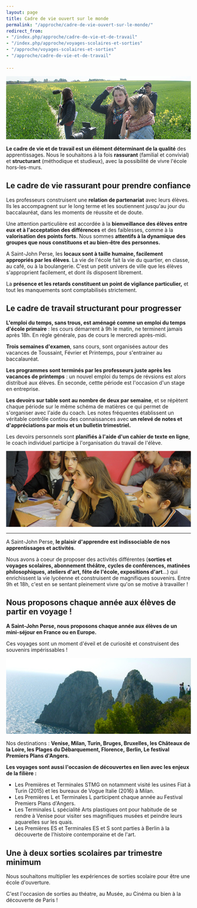 ```yaml
---
layout: page
title: Cadre de vie ouvert sur le monde
permalink: "/approche/cadre-de-vie-ouvert-sur-le-monde/"
redirect_from:
- "/index.php/approche/cadre-de-vie-et-de-travail"
- "/index.php/approche/voyages-scolaires-et-sorties"
- "/approche/voyages-scolaires-et-sorties"
- "/approche/cadre-de-vie-et-de-travail"

---
```

![Cadre de vie et de travail - École Saint John Perse](/images/sortie-tournage.jpg)

**Le cadre de vie et de travail est un élément déterminant de la qualité** des apprentissages. Nous le souhaitons à la fois **rassurant** (familial et convivial) et **structurant** (méthodique et studieux), avec la possibilité de vivre l'école hors-les-murs.

## Le cadre de vie rassurant pour prendre confiance

Les professeurs construisent une **relation de partenariat** avec leurs élèves. Ils les accompagnent sur le long terme et les soutiennent jusqu'au jour du baccalauréat, dans les moments de réussite et de doute.

Une attention particulière est accordée à la **bienveillance des élèves entre eux et à l'acceptation des différences** et des faiblesses, comme à la **valorisation des points forts**. Nous sommes **attentifs à la dynamique des groupes que nous constituons et au bien-être des personnes.**

A Saint-John Perse, les **locaux sont à taille humaine, facilement appropriés par les élèves**. La vie de l'école fait la vie du quartier, en classe, au café, ou à la boulangerie. C'est un petit univers de ville que les élèves s'approprient facilement, et dont ils disposent librement.

La **présence et les retards constituent un point de vigilance particulier,** et tout les manquements sont comptabilisés strictement.

## Le cadre de travail structurant pour progresser

**L'emploi du temps, sans trous, est aménagé comme un emploi du temps d'école primaire** : les cours démarrent à 9h le matin, ne terminent jamais après 18h. En règle générale, pas de cours le mercredi après-midi.

**Trois semaines d'examen**, sans cours, sont organisées autour des vacances de Toussaint, Février et Printemps, pour s'entrainer au baccalauréat.

**Les programmes sont terminés par les professeurs juste après les vacances de printemps** : un nouvel emploi du temps de révsions est alors distribué aux élèves. En seconde, cettte période est l'occasion d'un stage en entreprise.

**Les devoirs sur table sont au nombre de deux par semaine**, et se répètent chaque période sur le même schéma de matières ce qui permet de s'organiser avec l'aide du coach. Les notes fréquentes établissent un véritable contrôle continu des connaissances avec **un relevé de notes et d'appréciations par mois et un bulletin trimestriel.**

Les devoirs personnels sont **planifiés à l'aide d'un cahier de texte en ligne**, le coach individuel participe à l'organisation du travail de l'élève.

![En cours à l'École Saint John Perse](/images/en-cours.jpg)

***

A Saint-John Perse, **le plaisir d'apprendre est indissociable de nos apprentissages et activités**.

Nous avons à coeur de proposer des activités différentes (**sorties et voyages scolaires, abonnement théâtre, cycles de conférences, matinées philosophiques, ateliers d'art, fête de l'école, expositions d'art**...) qui enrichissent la vie lycéenne et construisent de magnifiques souvenirs. Entre 9h et 18h, c'est en se sentant pleinement vivre qu'on se motive à travailler !

## Nous proposons chaque année aux élèves de partir en voyage !

**A Saint-John Perse, nous proposons chaque année aux élèves de un mini-séjour en France ou en Europe.**

Ces voyages sont un moment d'éveil et de curiosité et construisent des souvenirs impérissables !

![Voyage de classe - École Saint John Perse](/images/voyage.jpg)

Nos destinations :  **Venise, Milan, Turin, Bruges, Bruxelles, les Châteaux de la Loire, les Plages du Débarquement, Florence,** **Berlin, Le festival Premiers Plans d'Angers.**

**Les voyages sont aussi l'occasion de découvertes en lien avec les enjeux de la filière :**

* Les Premières et Terminales STMG on notamment visité les usines Fiat à Turin (2015) et les bureaux de Vogue Italie (2016) à Milan.
* Les Premières L et Terminales L participent chaque année au Festival Premiers Plans d'Angers.
* Les Terminales L spécialité Arts plastiques ont pour habitude de se rendre à Venise pour visiter ses magnifiques musées et peindre leurs aquarelles sur les quais.
* Les Premières ES et Terminales ES et S sont parties à Berlin à la découverte de l'histoire contemporaine et de l'art.

## Une à deux sorties scolaires par trimestre minimum

Nous souhaitons multiplier les expériences de sorties scolaire pour être une école d'ouverture.

C'est l'occasion de sorties au théatre, au Musée, au Cinéma ou bien à la découverte de Paris !
